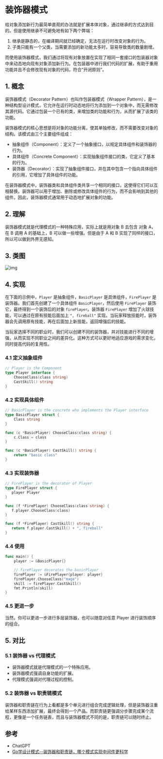 # 装饰器模式

给对象添加新行为最简单直观的办法就是扩展本体对象，通过继承的方式达到目的。但是使用继承不可避免地有如下两个弊端：

1. 继承是静态的，在编译期间就已经确定，无法在运行时改变对象的行为。
2. 子类只能有一个父类，当需要添加的新功能太多时，容易导致类的数量剧增。

而使用装饰器模式，我们通过将现有对象放置在实现了相同一套接口的包装器对象中来动态地向现有对象添加新行为。在包装器中进行我们代码的扩展，有助于重用功能并且不会修改现有对象的代码，符合“开闭原则”。

## 1. 概念

装饰器模式（Decorator Pattern）也叫作包装器模式（Wrapper Pattern），是一种结构型设计模式，它允许在运行时动态地将行为添加到一个对象中，而无需修改其源代码。它通过包装一个已有的类，来增加类的功能和行为，从而扩展了该类的功能。

装饰器模式的核心思想是将对象的功能分离，使其单独修改，而不需要改变对象的结构。该模式由三个主要组件组成：

- 抽象组件（Component）：定义了一个抽象接口，以规定具体组件和装饰器的行为。
- 具体组件（Concrete Component）：实现抽象组件接口的类，它定义了基本的行为。
- 装饰器（Decorator）：实现了抽象组件接口，并在其中包含一个指向具体组件的引用，它增加了具体组件的功能。

在装饰器模式中，装饰器类和具体组件类共享一个相同的接口，这使得它们可以互相替换。装饰器可以用于增加、删除或修改具体组件的行为，而不会影响到其他的组件。因此，装饰器模式通常用于动态地扩展对象的功能。



## 2. 理解

装饰器模式就是代理模式的一种特殊应用，实际上就是用对象 B 去包含 对象 A，在 B 调用 A 的基础上，B 可以做一些增强。但是由于 A 和 B 实现了同样的接口，所以可以做到外界无感知。



## 3. 类图

![img](https://cdn.jsdelivr.net/gh/hedon954/mapStorage/img/cb52ef587f1ca6542e54905cb00537b9.png)



## 4. 实现

在下面的示例中，`Player` 是抽象组件，`BasicPlayer` 是具体组件，`FirePlayer` 是装饰器。我们首先创建了一个具体组件 `BasicPlayer`，然后使用 `FirePlayer` 装饰它，最终得到一个装饰后的对象 `firePlayer`。装饰器 `FirePlayer` 增加了火球技能，可以通过在原有技能后面加上 `", fireball"` 实现。当玩家释放技能时，装饰器会先调用原有技能，再在后面加上新技能，返回增强后的技能。

当玩家选择不同的职业时，我们可以创建不同的装饰器，并对技能进行不同的增强，从而实现不同职业之间的差异化。这种方式可以更好地适应游戏的需求变化，同时提高代码的复用性。

### 4.1 定义抽象组件

```go
// Player is the Component
type Player interface {
	ChooseClass(class string)
	CastSkill() string
}
```

### 4.2 实现具体组件

```go
// BasicPlayer is the concrete who implements the Player interface
type BasicPlayer struct {
	Class string
}

func (c *BasicPlayer) ChooseClass(class string) {
	c.Class = class
}

func (c *BasicPlayer) CastSkill() string {
	return "basic class"
}
```

### 4.3 实现装饰器

```go
// FirePlayer is the decorator of Player
type FirePlayer struct {
   player Player
}

func (f *FirePlayer) ChooseClass(class string) {
   f.player.ChooseClass(class)
}

func (f *FirePlayer) CastSkill() string {
   return f.player.CastSkill() + ", fireball"
}
```

### 4.4 使用

```go
func main() {
	player := &BasicPlayer{}

	// firePlayer decorates the basicPlayer
	firePlayer := &FirePlayer{player: player}
	firePlayer.ChooseClass("mage")
	skill := firePlayer.CastSkill()
	fmt.Println(skill)
}
```

### 4.5 更进一步

当然，你可以更进一步进行多层装饰器，也可以随意对任意 Player 进行装饰顺序的组合。



## 5. 对比

### 5.1 装饰器 vs 代理模式

- 装饰器模式就是代理模式的一个特殊应用。
- 装饰器模式强调自身功能的扩展。
- 代理模式强调对代理过程的控制。

### 5.2 装饰器 vs 职责链模式

装饰器和职责链在行为上看都是多个单元进行组合完成逻辑处理，但是装饰器注重给某样东西添加扩展，最终会得到一个产品。而职责链更强调分步骤完成某个流程，更像是一个任务链表，而且与装饰器模式不同的是，职责链可以随时终止。



## 参考

- ChatGPT
- [Go学设计模式--装饰器和职责链，哪个模式实现中间件更科学](https://mp.weixin.qq.com/s?__biz=MzUzNTY5MzU2MA==&mid=2247497282&idx=1&sn=0de76856e8649967bd3979cb122383fd&chksm=fa8327d5cdf4aec375fcae915f4eba2960b8f07f91b445f137319c81ea5a9ac4349f44d204d4&scene=178&cur_album_id=2531498848431669249#rd)

